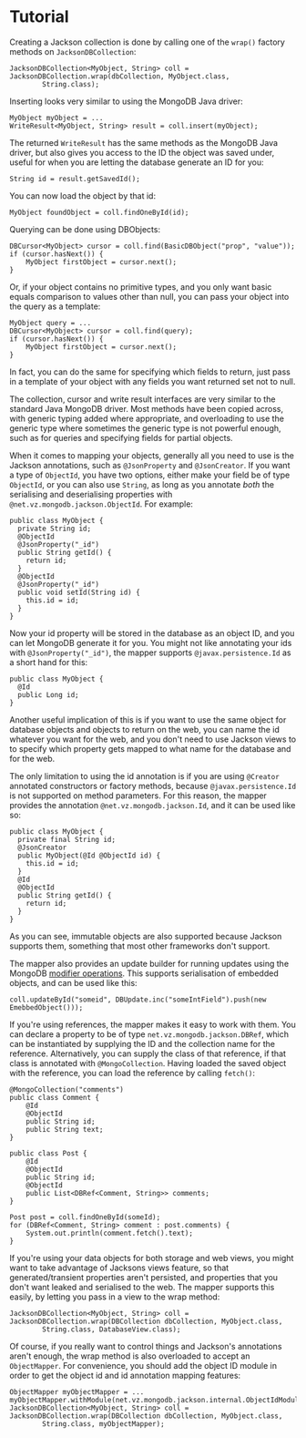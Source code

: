 Tutorial
========

Creating a Jackson collection is done by calling one of the `wrap()` factory methods on `JacksonDBCollection`:

    JacksonDBCollection<MyObject, String> coll = JacksonDBCollection.wrap(dbCollection, MyObject.class,
            String.class);

Inserting looks very similar to using the MongoDB Java driver:

    MyObject myObject = ...
    WriteResult<MyObject, String> result = coll.insert(myObject);

The returned `WriteResult` has the same methods as the MongoDB Java driver, but also gives you access to the ID the object was saved under, useful for when you are letting the database generate an ID for you:

    String id = result.getSavedId();

You can now load the object by that id:

    MyObject foundObject = coll.findOneById(id);

Querying can be done using DBObjects:

    DBCursor<MyObject> cursor = coll.find(BasicDBObject("prop", "value"));
    if (cursor.hasNext()) {
        MyObject firstObject = cursor.next();
    }

Or, if your object contains no primitive types, and you only want basic equals comparison to values other than null, you can pass your object into the query as a template:

    MyObject query = ...
    DBCursor<MyObject> cursor = coll.find(query);
    if (cursor.hasNext()) {
        MyObject firstObject = cursor.next();
    }

In fact, you can do the same for specifying which fields to return, just pass in a template of your object with any fields you want returned set not to null.

The collection, cursor and write result interfaces are very similar to the standard Java MongoDB driver. Most methods have been copied across, with generic typing added where appropriate, and overloading to use the generic type where sometimes the generic type is not powerful enough, such as for queries and specifying fields for partial objects.

When it comes to mapping your objects, generally all you need to use is the Jackson annotations, such as `@JsonProperty` and `@JsonCreator`.  If you want a type of `ObjectId`, you have two options, either make your field be of type `ObjectId`, or you can also use `String`, as long as you annotate *both* the serialising and deserialising properties with `@net.vz.mongodb.jackson.ObjectId`.  For example:

    public class MyObject {
      private String id;
      @ObjectId
      @JsonProperty("_id")
      public String getId() {
        return id;
      }
      @ObjectId
      @JsonProperty("_id")
      public void setId(String id) {
        this.id = id;
      }
    }

Now your id property will be stored in the database as an object ID, and you can let MongoDB generate it for you.  You might not like annotating your ids with `@JsonProperty("_id")`, the mapper supports `@javax.persistence.Id` as a short hand for this:

    public class MyObject {
      @Id
      public Long id;
    }

Another useful implication of this is if you want to use the same object for database objects and objects to return on the web, you can name the id whatever you want for the web, and you don't need to use Jackson views to to specify which property gets mapped to what name for the database and for the web.

The only limitation to using the id annotation is if you are using `@Creator` annotated constructors or factory methods, because `@javax.persistence.Id` is not supported on method parameters.  For this reason, the mapper provides the annotation `@net.vz.mongodb.jackson.Id`, and it can be used like so:

    public class MyObject {
      private final String id;
      @JsonCreator
      public MyObject(@Id @ObjectId id) {
        this.id = id;
      }
      @Id
      @ObjectId
      public String getId() {
        return id;
      }
    }

As you can see, immutable objects are also supported because Jackson supports them, something that most other frameworks don't support.

The mapper also provides an update builder for running updates using the MongoDB [modifier operations](http://www.mongodb.org/display/DOCS/Updating#Updating-ModifierOperations).  This supports serialisation of embedded objects, and can be used like this:

    coll.updateById("someid", DBUpdate.inc("someIntField").push(new EmebbedObject()));

If you're using references, the mapper makes it easy to work with them.  You can declare a property to be of type `net.vz.mongodb.jackson.DBRef`, which can be instantiated by supplying the ID and the collection name for the reference.  Alternatively, you can supply the class of that reference, if that class is annotated with `@MongoCollection`.  Having loaded the saved object with the reference, you can load the reference by calling `fetch()`:

    @MongoCollection("comments")
    public class Comment {
        @Id
        @ObjectId
        public String id;
        public String text;
    }

    public class Post {
        @Id
        @ObjectId
        public String id;
        @ObjectId
        public List<DBRef<Comment, String>> comments;
    }

    Post post = coll.findOneById(someId);
    for (DBRef<Comment, String> comment : post.comments) {
        System.out.println(comment.fetch().text);
    }

If you're using your data objects for both storage and web views, you might want to take advantage of Jacksons views feature, so that generated/transient properties aren't persisted, and properties that you don't want leaked and serialised to the web.  The mapper supports this easily, by letting you pass in a view to the wrap method:

    JacksonDBCollection<MyObject, String> coll = JacksonDBCollection.wrap(DBCollection dbCollection, MyObject.class,
            String.class, DatabaseView.class);

Of course, if you really want to control things and Jackson's annotations aren't enough, the wrap method is also overloaded to accept an `ObjectMapper`.  For convenience, you should add the object ID module in order to get the object id and id annotation mapping features:

    ObjectMapper myObjectMapper = ...
    myObjectMapper.withModule(net.vz.mongodb.jackson.internal.ObjectIdModule.INSTANCE);
    JacksonDBCollection<MyObject, String> coll = JacksonDBCollection.wrap(DBCollection dbCollection, MyObject.class,
            String.class, myObjectMapper);




